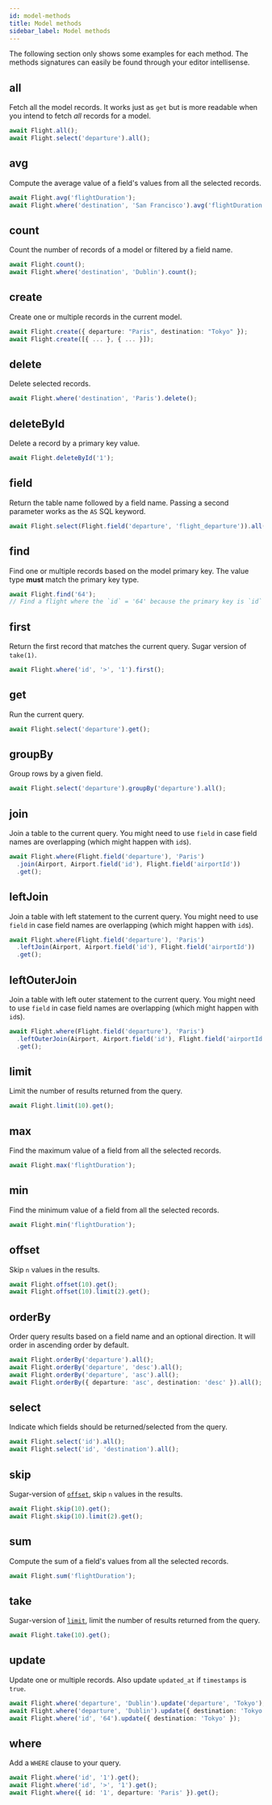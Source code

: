 ```yaml
---
id: model-methods
title: Model methods
sidebar_label: Model methods
---
```


The following section only shows some examples for each method. The methods signatures can easily be found through your editor intellisense.

## all

Fetch all the model records. It works just as `get` but is more readable when you intend to fetch _all_ records for a model.

```typescript
await Flight.all();
await Flight.select('departure').all();
```

## avg

Compute the average value of a field's values from all the selected records.

```typescript
await Flight.avg('flightDuration');
await Flight.where('destination', 'San Francisco').avg('flightDuration');
```

## count

Count the number of records of a model or filtered by a field name.

```typescript
await Flight.count();
await Flight.where('destination', 'Dublin').count();
```

## create

Create one or multiple records in the current model.

```typescript
await Flight.create({ departure: "Paris", destination: "Tokyo" });
await Flight.create([{ ... }, { ... }]);
```

## delete

Delete selected records.

```typescript
await Flight.where('destination', 'Paris').delete();
```

## deleteById

Delete a record by a primary key value.

```typescript
await Flight.deleteById('1');
```

## field

Return the table name followed by a field name. Passing a second parameter works as the `AS` SQL keyword.

```typescript
await Flight.select(Flight.field('departure', 'flight_departure')).all();
```

## find

Find one or multiple records based on the model primary key. The value type **must** match the primary key type.

```typescript
await Flight.find('64');
// Find a flight where the `id` = '64' because the primary key is `id`
```

## first

Return the first record that matches the current query. Sugar version of `take(1)`.

```typescript
await Flight.where('id', '>', '1').first();
```

## get

Run the current query.

```typescript
await Flight.select('departure').get();
```

## groupBy

Group rows by a given field.

```typescript
await Flight.select('departure').groupBy('departure').all();
```

## join

Join a table to the current query. You might need to use `field` in case field names are overlapping (which might happen with `id`s).

```typescript
await Flight.where(Flight.field('departure'), 'Paris')
  .join(Airport, Airport.field('id'), Flight.field('airportId'))
  .get();
```

## leftJoin

Join a table with left statement to the current query. You might need to use `field` in case field names are overlapping (which might happen with `id`s).

```typescript
await Flight.where(Flight.field('departure'), 'Paris')
  .leftJoin(Airport, Airport.field('id'), Flight.field('airportId'))
  .get();
```

## leftOuterJoin

Join a table with left outer statement to the current query. You might need to use `field` in case field names are overlapping (which might happen with `id`s).

```typescript
await Flight.where(Flight.field('departure'), 'Paris')
  .leftOuterJoin(Airport, Airport.field('id'), Flight.field('airportId'))
  .get();
```

## limit

Limit the number of results returned from the query.

```typescript
await Flight.limit(10).get();
```

## max

Find the maximum value of a field from all the selected records.

```typescript
await Flight.max('flightDuration');
```

## min

Find the minimum value of a field from all the selected records.

```typescript
await Flight.min('flightDuration');
```

## offset

Skip `n` values in the results.

```typescript
await Flight.offset(10).get();
await Flight.offset(10).limit(2).get();
```

## orderBy

Order query results based on a field name and an optional direction. It will order in ascending order by default.

```typescript
await Flight.orderBy('departure').all();
await Flight.orderBy('departure', 'desc').all();
await Flight.orderBy('departure', 'asc').all();
await Flight.orderBy({ departure: 'asc', destination: 'desc' }).all();
```

## select

Indicate which fields should be returned/selected from the query.

```typescript
await Flight.select('id').all();
await Flight.select('id', 'destination').all();
```

## skip

Sugar-version of [`offset`](#offset), skip `n` values in the results.

```typescript
await Flight.skip(10).get();
await Flight.skip(10).limit(2).get();
```

## sum

Compute the sum of a field's values from all the selected records.

```typescript
await Flight.sum('flightDuration');
```

## take

Sugar-version of [`limit`](#limit), limit the number of results returned from the query.

```typescript
await Flight.take(10).get();
```

## update

Update one or multiple records. Also update `updated_at` if `timestamps` is `true`.

```typescript
await Flight.where('departure', 'Dublin').update('departure', 'Tokyo');
await Flight.where('departure', 'Dublin').update({ destination: 'Tokyo' });
await Flight.where('id', '64').update({ destination: 'Tokyo' });
```

## where

Add a `WHERE` clause to your query.

```typescript
await Flight.where('id', '1').get();
await Flight.where('id', '>', '1').get();
await Flight.where({ id: '1', departure: 'Paris' }).get();
```
